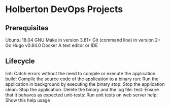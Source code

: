 # Holberton DevOps Projects


## Prerequisites

Ubuntu 18.04
GNU Make in version 3.81+
Git (command line) in version 2+
Go Hugo v0.84.0
Docker
A text editor or IDE


## Lifecycle

lint:   Catch errors without the need to compile or execute the application 
build:  Compile the source code of the application to a binary
run:    Run the application in background by executing the binary
stop:   Stop the application
clean:  Stop the application. Delete the binary and the log file:
test:   Ensure that it behaves as expected
unit-tests: Run unit tests on web server
help:   Show this help usage

